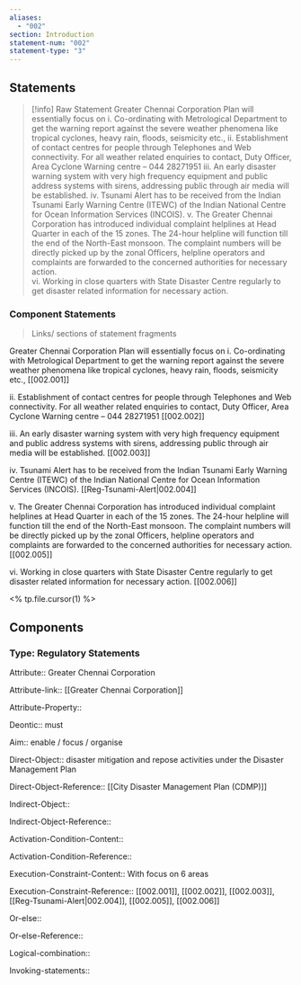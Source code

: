 ```yaml
---
aliases:
  - "002"
section: Introduction
statement-num: "002"
statement-type: "3"
---
```

## Statements 
> [!info] Raw Statement
> Greater Chennai Corporation Plan will essentially focus on 
> i. Co-ordinating with Metrological Department to get the warning report against the severe weather phenomena like tropical cyclones, heavy rain, floods, seismicity etc., 
> ii. Establishment of contact centres for people through Telephones and Web connectivity. For all weather related enquiries to contact, Duty Officer, Area Cyclone Warning centre – 044 28271951 
> iii. An early disaster warning system with very high frequency equipment and public address systems with sirens, addressing public through air media will be established. 
> iv. Tsunami Alert has to be received from the Indian Tsunami Early Warning Centre (ITEWC) of the Indian National Centre for Ocean Information Services (INCOIS).
> v. The Greater Chennai Corporation has introduced individual complaint helplines at Head Quarter in each of the 15 zones. The 24-hour helpline will function till the end of the North-East monsoon. The complaint numbers will be directly picked up by the zonal Officers, helpline operators and complaints are forwarded to the concerned authorities for necessary action.  
> vi. Working in close quarters with State Disaster Centre regularly to get disaster related information for necessary action. 
> 
### Component Statements
> Links/ sections of statement fragments 

Greater Chennai Corporation Plan will essentially focus on 
i. Co-ordinating with Metrological Department to get the warning report against the severe weather phenomena like tropical cyclones, heavy rain, floods, seismicity etc.,  [[002.001]]

ii. Establishment of contact centres for people through Telephones and Web connectivity. For all weather related enquiries to contact, Duty Officer, Area Cyclone Warning centre – 044 28271951 [[002.002]]

iii. An early disaster warning system with very high frequency equipment and public address systems with sirens, addressing public through air media will be established. [[002.003]]

iv. Tsunami Alert has to be received from the Indian Tsunami Early Warning Centre (ITEWC) of the Indian National Centre for Ocean Information Services (INCOIS). [[Reg-Tsunami-Alert|002.004]]

v. The Greater Chennai Corporation has introduced individual complaint helplines at Head Quarter in each of the 15 zones. The 24-hour helpline will function till the end of the North-East monsoon. The complaint numbers will be directly picked up by the zonal Officers, helpline operators and complaints are forwarded to the concerned authorities for necessary action. [[002.005]]

vi. Working in close quarters with State Disaster Centre regularly to get disaster related information for necessary action. [[002.006]]

<% tp.file.cursor(1) %>

## Components

### Type: Regulatory Statements
Attribute:: Greater Chennai Corporation

Attribute-link:: [[Greater Chennai Corporation]]

Attribute-Property::


Deontic:: must


Aim:: enable / focus / organise


Direct-Object:: disaster mitigation and repose activities under the Disaster Management Plan 

Direct-Object-Reference:: [[City Disaster Management Plan (CDMP)]]


Indirect-Object::

Indirect-Object-Reference::


Activation-Condition-Content::

Activation-Condition-Reference::


Execution-Constraint-Content:: With focus on 6 areas

Execution-Constraint-Reference:: [[002.001]], [[002.002]], [[002.003]], [[Reg-Tsunami-Alert|002.004]], [[002.005]], [[002.006]]


Or-else::

Or-else-Reference::


Logical-combination::


Invoking-statements::
